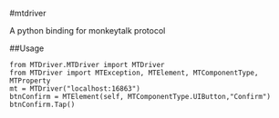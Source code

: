 #mtdriver

A python binding for monkeytalk protocol

##Usage
```
from MTDriver.MTDriver import MTDriver
from MTDriver import MTException, MTElement, MTComponentType, MTProperty
mt = MTDriver("localhost:16863")
btnConfirm = MTElement(self, MTComponentType.UIButton,"Confirm")
btnConfirm.Tap()
```
